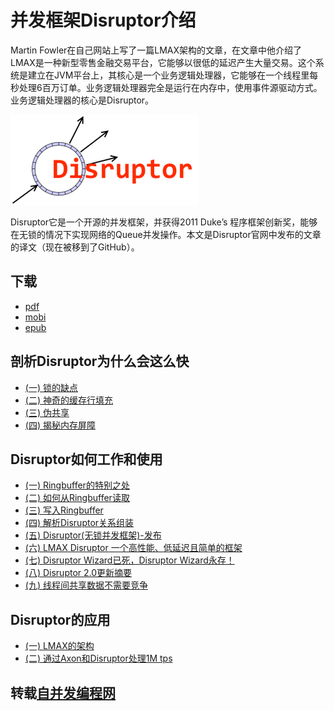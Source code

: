 # 并发框架Disruptor介绍

Martin Fowler在自己网站上写了一篇LMAX架构的文章，在文章中他介绍了LMAX是一种新型零售金融交易平台，它能够以很低的延迟产生大量交易。这个系统是建立在JVM平台上，其核心是一个业务逻辑处理器，它能够在一个线程里每秒处理6百万订单。业务逻辑处理器完全是运行在内存中，使用事件源驱动方式。业务逻辑处理器的核心是Disruptor。

![图片](images/Disruptor-300x144.png "参考图片")

Disruptor它是一个开源的并发框架，并获得2011 Duke’s 程序框架创新奖，能够在无锁的情况下实现网络的Queue并发操作。本文是Disruptor官网中发布的文章的译文（现在被移到了GitHub）。

## 下载
- [pdf](https://legacy.gitbook.com/download/pdf/book/lixiangyun/disruptor)
- [mobi](https://legacy.gitbook.com/download/mobi/book/lixiangyun/disruptor)
- [epub](https://legacy.gitbook.com/download/epub/book/lixiangyun/disruptor)

## 剖析Disruptor为什么会这么快

- [(一) 锁的缺点](1.1.md)
- [(二) 神奇的缓存行填充](1.2.md)
- [(三) 伪共享](1.3.md)
- [(四) 揭秘内存屏障](1.4.md)


## Disruptor如何工作和使用
- [(一) Ringbuffer的特别之处](2.1.md)
- [(二) 如何从Ringbuffer读取](2.2.md)
- [(三) 写入Ringbuffer](2.3.md)
- [(四) 解析Disruptor关系组装](2.4.md)
- [(五) Disruptor(无锁并发框架)-发布](2.5.md)
- [(六) LMAX Disruptor 一个高性能、低延迟且简单的框架](2.6.md)
- [(七) Disruptor Wizard已死，Disruptor Wizard永存！](2.7.md)
- [(八) Disruptor 2.0更新摘要](2.8.md)
- [(九) 线程间共享数据不需要竞争](2.9.md)

## Disruptor的应用
- [(一) LMAX的架构](3.1.md)
- [(二) 通过Axon和Disruptor处理1M tps](3.2.md)


## 转载[自并发编程网](http://ifeve.com)
